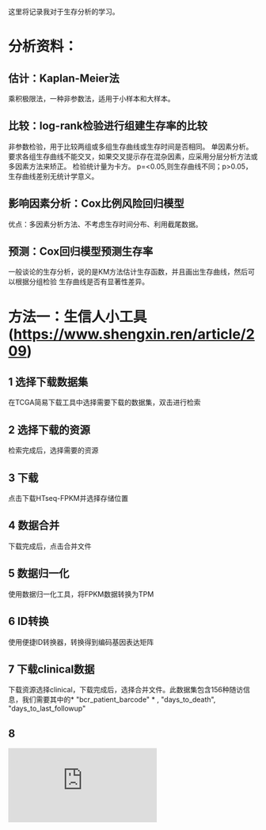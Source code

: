 这里将记录我对于生存分析的学习。

# 分析资料：

## 估计：Kaplan-Meier法

乘积极限法，一种非参数法，适用于小样本和大样本。

## 比较：log-rank检验进行组建生存率的比较

非参数检验，用于比较两组或多组生存曲线或生存时间是否相同。
单因素分析。
要求各组生存曲线不能交叉，如果交叉提示存在混杂因素，应采用分层分析方法或多因素方法来矫正。
检验统计量为卡方。
p=<0.05,则生存曲线不同；p>0.05，生存曲线差别无统计学意义。


## 影响因素分析：Cox比例风险回归模型

优点：多因素分析方法、不考虑生存时间分布、利用截尾数据。


## 预测：Cox回归模型预测生存率


一般谈论的生存分析，说的是KM方法估计生存函数，并且画出生存曲线，然后可以根据分组检验
生存曲线是否有显著性差异。


# 方法一：生信人小工具(https://www.shengxin.ren/article/209)

## 1 选择下载数据集

在TCGA简易下载工具中选择需要下载的数据集，双击进行检索

## 2 选择下载的资源

检索完成后，选择需要的资源

## 3 下载

点击下载HTseq-FPKM并选择存储位置

## 4 数据合并

下载完成后，点击合并文件

## 5 数据归一化

使用数据归一化工具，将FPKM数据转换为TPM

## 6 ID转换

使用便捷ID转换器，转换得到编码基因表达矩阵

## 7 下载clinical数据

下载资源选择clinical，下载完成后，选择合并文件。此数据集包含156种随访信息，我们需要其中的* "bcr_patient_barcode" * , "days_to_death", "days_to_last_followup"

## 8 



![](http://www.bio-info-trainee.com/1313.html)

